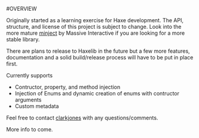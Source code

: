 
#OVERVIEW

Originally started as a learning exercise for Haxe development. The API, structure, and license of this project is subject to change. Look into the more mature [minject](http://github.com/massiveinteractive/minject) by Massive Interactive if you are looking for a more stable library.

There are plans to release to Haxelib in the future but a few more features, documentation and a solid build/release process will have to be put in place first. 

Currently supports 
* Contructor, property, and method injection
* Injection of Enums and dynamic creation of enums with contructor arguments
* Custom metadata

Feel free to contact [clarkjones](http://github.com/clarkjones) with any questions/comments.  

More info to come.
